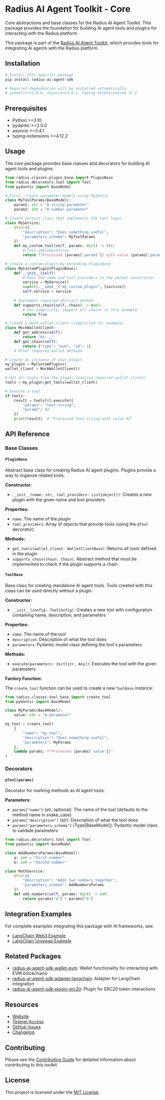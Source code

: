 # Radius AI Agent Toolkit - Core

Core abstractions and base classes for the Radius AI Agent Toolkit. This package provides the foundation for building AI agent tools and plugins for interacting with the Radius platform.

This package is part of the [Radius AI Agent Toolkit](https://github.com/radiustechsystems/ai-agent-toolkit), which provides tools for integrating AI agents with the Radius platform.

## Installation

```bash
# Install this specific package
pip install radius-ai-agent-sdk

# Required dependencies will be installed automatically:
# pydantic>=2.0.0, asyncio>=3.4.1, typing-extensions>=4.12.2
```

## Prerequisites

- Python >=3.10
- pydantic >=2.0.0
- asyncio >=3.4.1
- typing-extensions >=4.12.2

## Usage

The core package provides base classes and decorators for building AI agent tools and plugins:

```python
from radius.classes.plugin_base import PluginBase
from radius.decorators.tool import Tool
from pydantic import BaseModel

# First, create parameter models using Pydantic
class MyToolParams(BaseModel):
    param1: str = "A string parameter"
    param2: int = "A number parameter"

# Create service class that implements the tool logic
class MyService:
    @Tool({
        "description": "Does something useful",
        "parameters_schema": MyToolParams
    })
    def my_custom_tool(self, params: dict) -> str:
        # Tool implementation
        return f"Processed {params['param1']} with value {params['param2']}"

# Create a custom plugin by extending PluginBase
class MyCustomPlugin(PluginBase):
    def __init__(self):
        # Pass the name and tool providers to the parent constructor
        service = MyService()
        super().__init__("my_custom_plugin", [service])
        self.service = service
    
    # Implement required abstract method
    def supports_chain(self, chain) -> bool:
        # For simplicity, support all chains in this example
        return True

# Create a mock wallet client (simplified for example)
class MockWalletClient:
    def get_address(self):
        return "0x..."
    def get_chain(self):
        return {"type": "evm", "id": 1}
    # Other required wallet methods

# Create an instance of your plugin
my_plugin = MyCustomPlugin()
wallet_client = MockWalletClient()

# Get all tools from the plugin (passing required wallet client)
tools = my_plugin.get_tools(wallet_client)

# Execute a tool
if tools:
    result = tools[0].execute({
        "param1": "test-string",
        "param2": 42
    })
    print(result)  # "Processed test-string with value 42"
```

## API Reference

### Base Classes

#### `PluginBase`

Abstract base class for creating Radius AI agent plugins. Plugins provide a way to organize related tools.

**Constructor:**

- `__init__(name: str, tool_providers: List[object])`: Creates a new plugin with the given name and tool providers

**Properties:**

- `name`: The name of the plugin
- `tool_providers`: Array of objects that provide tools (using the `@Tool` decorator)

**Methods:**

- `get_tools(wallet_client: WalletClientBase)`: Returns all tools defined in the plugin
- `supports_chain(chain: Chain)`: Abstract method that must be implemented to check if the plugin supports a chain

#### `ToolBase`

Base class for creating standalone AI agent tools. Tools created with this class can be used directly without a plugin.

**Constructor:**

- `__init__(config: ToolConfig)`: Creates a new tool with configuration containing name, description, and parameters

**Properties:**

- `name`: The name of the tool
- `description`: Description of what the tool does
- `parameters`: Pydantic model class defining the tool's parameters

**Methods:**

- `execute(parameters: dict[str, Any])`: Executes the tool with the given parameters

**Factory Function:**

The `create_tool` function can be used to create a new `ToolBase` instance:

```python
from radius.classes.tool_base import create_tool
from pydantic import BaseModel

class MyParams(BaseModel):
    value: str = "A parameter"

my_tool = create_tool(
    {
        "name": "my_tool",
        "description": "Does something useful",
        "parameters": MyParams
    },
    lambda params: f"Processed {params['value']}"
)
```

### Decorators

#### `@Tool(params)`

Decorator for marking methods as AI agent tools.

**Parameters:**

- `params["name"]` (str, optional): The name of the tool (defaults to the method name in snake_case)
- `params["description"]` (str): Description of what the tool does
- `params["parameters_schema"]` (Type[BaseModel]): Pydantic model class to validate parameters

```python
from radius.decorators.tool import Tool
from pydantic import BaseModel

class AddNumbersParams(BaseModel):
    a: int = "First number"
    b: int = "Second number"

class MathService:
    @Tool({
        "description": "Adds two numbers together",
        "parameters_schema": AddNumbersParams
    })
    def add_numbers(self, params: dict) -> int:
        return params["a"] + params["b"]
```

## Integration Examples

For complete examples integrating this package with AI frameworks, see:

- [LangChain Web3 Example](https://github.com/radiustechsystems/ai-agent-toolkit/tree/main/python/examples/langchain/web3)
- [LangChain Uniswap Example](https://github.com/radiustechsystems/ai-agent-toolkit/tree/main/python/examples/langchain/uniswap)

## Related Packages

- [radius-ai-agent-sdk-wallet-evm](https://github.com/radiustechsystems/ai-agent-toolkit/tree/main/python/src/wallets/evm): Wallet functionality for interacting with EVM blockchains
- [radius-ai-agent-sdk-adapter-langchain](https://github.com/radiustechsystems/ai-agent-toolkit/tree/main/python/src/adapters/langchain): Adapter for LangChain integration
- [radius-ai-agent-sdk-plugin-erc20](https://github.com/radiustechsystems/ai-agent-toolkit/tree/main/python/src/plugins/erc20): Plugin for ERC20 token interactions

## Resources

- [Website](https://radiustech.xyz/)
- [Testnet Access](https://docs.radiustech.xyz/radius-testnet-access)
- [GitHub Issues](https://github.com/radiustechsystems/ai-agent-toolkit/issues)
- [Changelog](https://github.com/radiustechsystems/ai-agent-toolkit/blob/main/python/CHANGELOG.md)

## Contributing

Please see the [Contributing Guide](https://github.com/radiustechsystems/ai-agent-toolkit/blob/main/CONTRIBUTING.md) for detailed information about contributing to this toolkit.

## License

This project is licensed under the [MIT License](https://github.com/radiustechsystems/ai-agent-toolkit/blob/main/LICENSE).